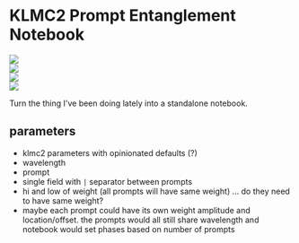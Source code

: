 # KLMC2 Prompt Entanglement Notebook

![](https://img.shields.io/badge/tag-wip-lightgrey)  
![](https://img.shields.io/badge/tag-tooling-lightgrey)  
![](https://img.shields.io/badge/tag-prompting-lightgrey)  
![](https://img.shields.io/badge/tag-meta-lightgrey)


Turn the thing I've been doing lately into a standalone notebook.

## parameters

* klmc2 parameters with opinionated defaults (?)
* wavelength
* prompt
* single field with `|` separator between prompts
* hi and low of weight (all prompts will have same weight) ... do they need to have same weight?
* maybe each prompt could have its own weight amplitude and location/offset. the prompts would all still share wavelength and notebook would set phases based on number of prompts
